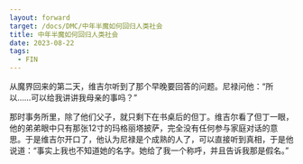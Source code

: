 ```yaml
---
layout: forward
target: /docs/DMC/中年半魔如何回归人类社会
title: 中年半魔如何回归人类社会
date: 2023-08-22
tags: 
  - FIN
---
```


从魔界回来的第二天，维吉尔听到了那个早晚要回答的问题。尼禄问他：“所以……可以给我讲讲我母亲的事吗？”

那时事务所里，除了他们父子，就只剩下在书桌后的但丁。维吉尔看了但丁一眼，他的弟弟眼中只有那张12寸的玛格丽塔披萨，完全没有任何参与家庭对话的意思。于是维吉尔开口了，他认为尼禄是个成熟的人了，可以直接听到真相，于是他说道：“事实上我也不知道她的名字。她给了我一个称呼，并且告诉我那是假名。”

